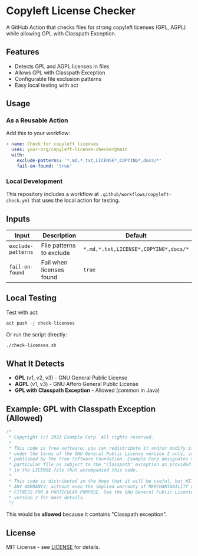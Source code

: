 # Copyleft License Checker

A GitHub Action that checks files for strong copyleft licenses (GPL, AGPL) while allowing GPL with Classpath Exception.

## Features

- Detects GPL and AGPL licenses in files
- Allows GPL with Classpath Exception
- Configurable file exclusion patterns
- Easy local testing with act

## Usage

### As a Reusable Action

Add this to your workflow:

```yaml
- name: Check for copyleft licenses
  uses: your-org/copyleft-license-checker@main
  with:
    exclude-patterns: '*.md,*.txt,LICENSE*,COPYING*,docs/*'
    fail-on-found: 'true'
```

### Local Development

This repository includes a workflow at `.github/workflows/copyleft-check.yml` that uses the local action for testing.

## Inputs

| Input | Description | Default |
|-------|-------------|---------|
| `exclude-patterns` | File patterns to exclude | `*.md,*.txt,LICENSE*,COPYING*,docs/*` |
| `fail-on-found` | Fail when licenses found | `true` |

## Local Testing

Test with act:
```bash
act push -j check-licenses
```

Or run the script directly:
```bash
./check-licenses.sh
```

## What It Detects

- **GPL** (v1, v2, v3) - GNU General Public License
- **AGPL** (v1, v3) - GNU Affero General Public License
- **GPL with Classpath Exception** - Allowed (common in Java)

## Example: GPL with Classpath Exception (Allowed)

```java
/*
 * Copyright (c) 2023 Example Corp. All rights reserved.
 * 
 * This code is free software; you can redistribute it and/or modify it
 * under the terms of the GNU General Public License version 2 only, as
 * published by the Free Software Foundation. Example Corp designates this
 * particular file as subject to the "Classpath" exception as provided
 * in the LICENSE file that accompanied this code.
 *
 * This code is distributed in the hope that it will be useful, but WITHOUT
 * ANY WARRANTY; without even the implied warranty of MERCHANTABILITY or
 * FITNESS FOR A PARTICULAR PURPOSE. See the GNU General Public License
 * version 2 for more details.
 */
```

This would be **allowed** because it contains "Classpath exception".

## License

MIT License - see [LICENSE](LICENSE) for details.
